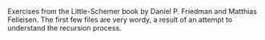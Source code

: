 Exercises from the Little-Schemer book by Daniel P. Friedman and Matthias Felleisen.
The first few files are very wordy, a result of an attempt to understand the recursion
process.
